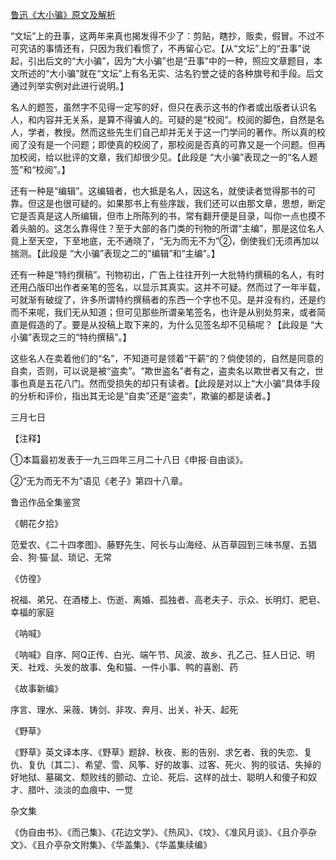 [鲁迅《大小骗》原文及解析](https://www.vrrw.net/wx/8353.html)

“文坛”上的丑事，这两年来真也揭发得不少了：剪贴，瞎抄，贩卖，假冒。不过不可究诘的事情还有，只因为我们看惯了，不再留心它。【从“文坛”上的“丑事”说起，引出后文的“大小骗”，因为“大小骗”也是“丑事”中的一种，照应文章题目，本文所述的“大小骗”就在“文坛”上有名无实、沽名钓誉之徒的各种旗号和手段。后文通过列举实例对此进行说明。】



名人的题签，虽然字不见得一定写的好，但只在表示这书的作者或出版者认识名人，和内容并无关系，是算不得骗人的。可疑的是“校阅”。校阅的脚色，自然是名人，学者，教授。然而这些先生们自己却并无关于这一门学问的著作。所以真的校阅了没有是一个问题；即使真的校阅了，那校阅是否真的可靠又是一个问题。但再加校阅，给以批评的文章，我们却很少见。【此段是 “大小骗”表现之一的“名人题签”和“校阅”。】

还有一种是“编辑”。这编辑者，也大抵是名人，因这名，就使读者觉得那书的可靠。但这是也很可疑的。如果那书上有些序跋，我们还可以由那文章，思想，断定它是否真是这人所编辑，但市上所陈列的书，常有翻开便是目录，叫你一点也摸不着头脑的。这怎么靠得住？至于大部的各门类的刊物的所谓“主编”，那是这位名人竟上至天空，下至地底，无不通晓了，“无为而无不为”②，倒使我们无须再加以揣测。【此段是 “大小骗”表现之二的“编辑”和“主编”。】

还有一种是“特约撰稿”。刊物初出，广告上往往开列一大批特约撰稿的名人，有时还用凸版印出作者亲笔的签名，以显示其真实。这并不可疑。然而过了一年半载，可就渐有破绽了，许多所谓特约撰稿者的东西一个字也不见。是并没有约，还是约而不来呢，我们无从知道；但可见那些所谓亲笔签名，也许是从别处剪来，或者简直是假造的了。要是从投稿上取下来的，为什么见签名却不见稿呢？【此段是 “大小骗”表现之三的“特约撰稿”。】

这些名人在卖着他们的“名”，不知道可是领着“干薪”的？倘使领的，自然是同意的自卖，否则，可以说是被“盗卖”。“欺世盗名”者有之，盗卖名以欺世者又有之，世事也真是五花八门。然而受损失的却只有读者。【此段是对以上“大小骗”具体手段的分析和评价，指出其无论是“自卖”还是“盗卖”，欺骗的都是读者。】

三月七日





【注释】

①本篇最初发表于一九三四年三月二十八日《申报·自由谈》。

②“无为而无不为”语见《老子》第四十八章。

鲁迅作品全集鉴赏

《朝花夕拾》

范爱农、《二十四孝图》、藤野先生、阿长与山海经、从百草园到三味书屋、五猖会、狗·猫·鼠、琐记、无常

《仿徨》

祝福、弟兄、在酒楼上、伤逝、离婚、孤独者、高老夫子、示众、长明灯、肥皂、幸福的家庭

《呐喊》

《呐喊》自序、阿Q正传、白光、端午节、风波、故乡、孔乙己、狂人日记、明天、社戏、头发的故事、兔和猫、一件小事、鸭的喜剧、药

《故事新编》

序言、理水、采薇、铸剑、非攻、奔月、出关、补天、起死

《野草》

《野草》英文译本序、《野草》题辞、秋夜、影的告别、求乞者、我的失恋、复仇、复仇〔其二〕、希望、雪、风筝、好的故事、过客、死火、狗的驳诘、失掉的好地狱、墓碣文、颓败线的颤动、立论、死后、这样的战士、聪明人和傻子和奴才、腊叶、淡淡的血痕中、一觉

杂文集

《伪自由书》、《而己集》、《花边文学》、《热风》、《坟》、《准风月谈》、《且介亭杂文》、《且介亭杂文附集》、《华盖集》、《华盖集续编》

